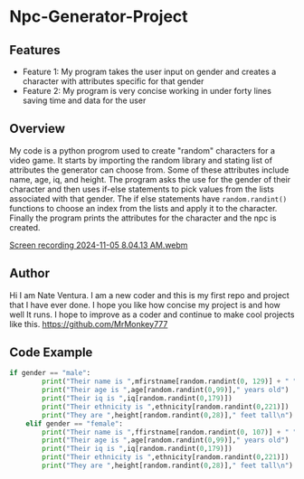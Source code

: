 # Npc-Generator-Project

## Features

- Feature 1: My program takes the user input on gender and creates a character with attributes specific for that gender
- Feature 2: My program is very concise working in under forty lines saving time and data for the user
  
## Overview

My code is a python progrom used to create "random" characters for a video game. It starts by importing the random library and stating list of attributes the generator can choose from. Some of these attributes include name, age, iq, and height. The program asks the use for the gender of their character and then uses if-else statements to pick values from the lists associated with that gender. The if else statements have `random.randint()` functions to choose an index from the lists and apply it to the character. Finally the program prints the attributes for the character and the npc is created.

[Screen recording 2024-11-05 8.04.13 AM.webm](https://github.com/user-attachments/assets/14f7ab63-a409-43ea-9900-838104ba5ba8)

## Author

Hi I am Nate Ventura. I am a new coder and this is my first repo and project that I have ever done. I hope you like how concise my project is and how well It runs. I hope to improve as a coder and continue to make cool projects like this.
https://github.com/MrMonkey777

## Code Example

```python
if gender == "male":
        print("Their name is ",mfirstname[random.randint(0, 129)] + " " + lastnames[random.randint(0, 126)])
        print("Their age is ",age[random.randint(0,99)]," years old")
        print("Their iq is ",iq[random.randint(0,179)])
        print("Their ethnicity is ",ethnicity[random.randint(0,221)])
        print("They are ",height[random.randint(0,28)]," feet tall\n")
    elif gender == "female":
        print("Their name is ",ffirstname[random.randint(0, 107)] + " " + lastnames[random.randint(0, 126)])
        print("Their age is ",age[random.randint(0,99)]," years old")
        print("Their iq is ",iq[random.randint(0,179)])
        print("Their ethnicity is ",ethnicity[random.randint(0,221)])
        print("They are ",height[random.randint(0,28)]," feet tall\n")
